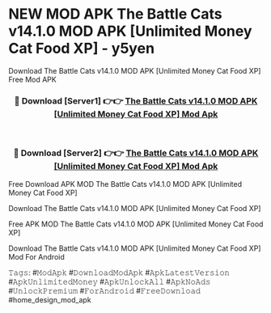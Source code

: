 # NEW MOD APK The Battle Cats v14.1.0 MOD APK [Unlimited Money Cat Food XP] - y5yen
Download The Battle Cats v14.1.0 MOD APK [Unlimited Money Cat Food XP] Free Mod APK

<div align="center">
<h3>🔴 Download [Server1] 👉👉 <a href="https://apk-comot.site?title=The_Battle_Cats_v14.1.0_MOD_APK_[Unlimited_Money_Cat_Food_XP]">The Battle Cats v14.1.0 MOD APK [Unlimited Money Cat Food XP] Mod Apk</a></h3><br>

<h3>🔴 Download [Server2] 👉👉 <a href="https://apk-comot.site?title=The_Battle_Cats_v14.1.0_MOD_APK_[Unlimited_Money_Cat_Food_XP]">The Battle Cats v14.1.0 MOD APK [Unlimited Money Cat Food XP] Mod Apk</a></h3>
</div>


Free Download APK MOD The Battle Cats v14.1.0 MOD APK [Unlimited Money Cat Food XP]

Download The Battle Cats v14.1.0 MOD APK [Unlimited Money Cat Food XP] 

Free APK MOD The Battle Cats v14.1.0 MOD APK [Unlimited Money Cat Food XP] 

Download The Battle Cats v14.1.0 MOD APK [Unlimited Money Cat Food XP] Mod For Android

𝚃𝚊𝚐𝚜: #𝙼𝚘𝚍𝙰𝚙𝚔 #𝙳𝚘𝚠𝚗𝚕𝚘𝚊𝚍𝙼𝚘𝚍𝙰𝚙𝚔 #𝙰𝚙𝚔𝙻𝚊𝚝𝚎𝚜𝚝𝚅𝚎𝚛𝚜𝚒𝚘𝚗 #𝙰𝚙𝚔𝚄𝚗𝚕𝚒𝚖𝚒𝚝𝚎𝚍𝙼𝚘𝚗𝚎𝚢 #𝙰𝚙𝚔𝚄𝚗𝚕𝚘𝚌𝚔𝙰𝚕𝚕 #𝙰𝚙𝚔𝙽𝚘𝙰𝚍𝚜 #𝚄𝚗𝚕𝚘𝚌𝚔𝙿𝚛𝚎𝚖𝚒𝚞𝚖 #𝙵𝚘𝚛𝙰𝚗𝚍𝚛𝚘𝚒𝚍 #𝙵𝚛𝚎𝚎𝙳𝚘𝚠𝚗𝚕𝚘𝚊𝚍 #home_design_mod_apk